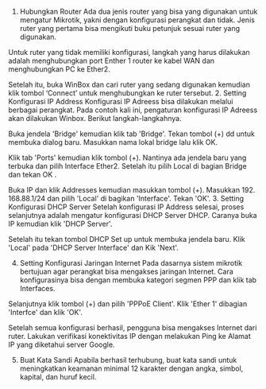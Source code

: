 1. Hubungkan Router
Ada dua jenis router yang bisa yang digunakan untuk mengatur Mikrotik, yakni dengan konfigurasi perangkat dan tidak. Jenis ruter yang pertama bisa mengikuti buku petunjuk sesuai ruter yang digunakan.

Untuk ruter yang tidak memiliki konfigurasi, langkah yang harus dilakukan adalah menghubungkan port Enther 1 router ke kabel WAN dan menghubungkan PC ke Ether2.

Setelah itu, buka WinBox dan cari ruter yang sedang digunakan kemudian klik tombol ‘Connect’ untuk menghubungkan ke ruter tersebut.
2. Setting Konfigurasi IP Address
Konfigurasi IP Adreess bisa dilakukan melalui berbagai perangkat. Pada contoh kali ini, pengaturan konfigurasi IP Adreess akan dilakukan Winbox. Berikut langkah-langkahnya.

Buka jendela 'Bridge' kemudian klik tab 'Bridge'. Tekan tombol (+) dd untuk membuka dialog baru. Masukkan nama lokal bridge lalu klik OK.

Klik tab 'Ports' kemudian klik tombol (+). Nantinya ada jendela baru yang terbuka dan pilih Interface Ether2. Setelah itu pilih Local di bagian Bridge dan tekan OK .

Buka IP dan klik Addresses kemudian masukkan tombol (+). Masukkan 192. 168.88.1/24 dan pilih 'Local' di bagikan 'Interface'. Tekan 'OK'.
3. Setting Konfigurasi DHCP Server
Setelah konfigurasi IP Address selesai, proses selanjutnya adalah mengatur konfigurasi DHCP Server DHCP. Caranya buka IP kemudian klik 'DHCP Server'.

Setelah itu tekan tombol DHCP Set up untuk membuka jendela baru. Klik 'Local' pada 'DHCP Server Interface' dan Kik 'Next'.

4. Setting Konfigurasi Jaringan Internet
Pada dasarnya sistem mikrotik bertujuan agar perangkat bisa mengakses jaringan Internet. Cara konfigurasinya bisa dengan membuka kategori segmen PPP dan klik tab Interfaces.

Selanjutnya klik tombol (+) dan pilih 'PPPoE Client'. Klik 'Ether 1' dibagian 'Interfce' dan klik 'OK'.

Setelah semua konfigurasi berhasil, pengguna bisa mengakses Internet dari ruter. Lakukan verifikasi konektivitas IP dengan melakukan Ping ke Alamat IP yang diketahui server Google.

5. Buat Kata Sandi
Apabila berhasil terhubung, buat kata sandi untuk meningkatkan keamanan minimal 12 karakter dengan angka, simbol, kapital, dan huruf kecil.
